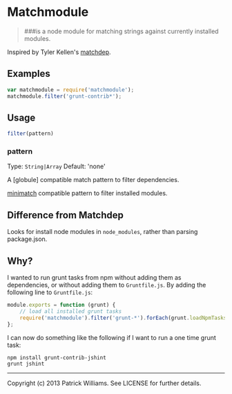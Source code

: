 # Matchmodule
> ###is a node module for matching strings against currently installed modules.

Inspired by Tyler Kellen's [matchdep](https://github.com/tkellen/node-matchdep).

## Examples

```js
var matchmodule = require('matchmodule');
matchmodule.filter('grunt-contrib*');
```

## Usage

```js
filter(pattern)
```

### pattern
Type: `String|Array`
Default: 'none'

A [globule] compatible match pattern to filter dependencies.

[minimatch](/isaacs/minimatch) compatible pattern to filter installed modules.
## Difference from Matchdep

Looks for install node modules in `node_modules`, rather than parsing package.json.

## Why?

I wanted to run grunt tasks from npm without adding them as dependencies, or without adding them to `Gruntfile.js`. By adding the following line to `Gruntfile.js`:
```js
module.exports = function (grunt) {
    // load all installed grunt tasks
    require('matchmodule').filter('grunt-*').forEach(grunt.loadNpmTasks);
};
```
I can now do something like the following if I want to run a one time grunt task:
```
npm install grunt-contrib-jshint
grunt jshint
```

---
Copyright (c) 2013 Patrick Williams. See LICENSE for further details.
